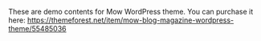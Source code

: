 These are demo contents for Mow WordPress theme. You can purchase it here: https://themeforest.net/item/mow-blog-magazine-wordpress-theme/55485036
